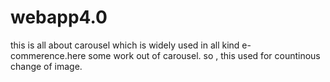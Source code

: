 # webapp4.0
this is all about carousel which is widely used in all kind e-commerence.here some work out of carousel. so , this used for countinous change of image.
